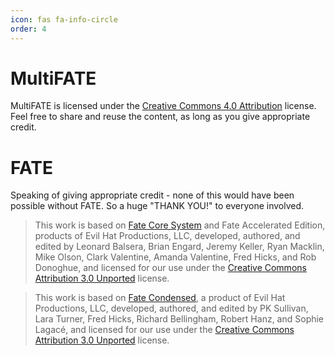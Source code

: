 ```yaml
---
icon: fas fa-info-circle
order: 4
---
```


# MultiFATE

MultiFATE is licensed under the [Creative Commons 4.0 Attribution](https://creativecommons.org/licenses/by/4.0/) license.
Feel free to share and reuse the content, as long as you give appropriate credit.

# FATE

Speaking of giving appropriate credit - none of this would have been possible without FATE.
So a huge "THANK YOU!" to everyone involved.

> This work is based on [Fate Core System](https://www.faterpg.com) and Fate Accelerated Edition, products of Evil Hat Productions, LLC, developed, authored, and edited by Leonard Balsera, Brian Engard, Jeremy Keller, Ryan Macklin, Mike Olson, Clark Valentine, Amanda Valentine, Fred Hicks, and Rob Donoghue, and licensed for our use under the [Creative Commons Attribution 3.0 Unported](https://creativecommons.org/licenses/by/3.0) license.

> This work is based on [Fate Condensed](https://www.faterpg.com), a product of Evil Hat Productions, LLC, developed, authored, and edited by PK Sullivan, Lara Turner, Fred Hicks, Richard Bellingham, Robert Hanz, and Sophie Lagacé, and licensed for our use under the [Creative Commons Attribution 3.0 Unported](https://creativecommons.org/licenses/by/3.0) license.
